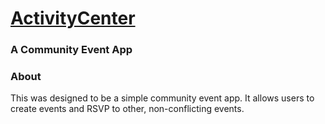 # [ActivityCenter](http://34.216.124.96/)
### A Community Event App


### About
This was designed to be a simple community event app. It allows users to create events and RSVP to other, non-conflicting events.

